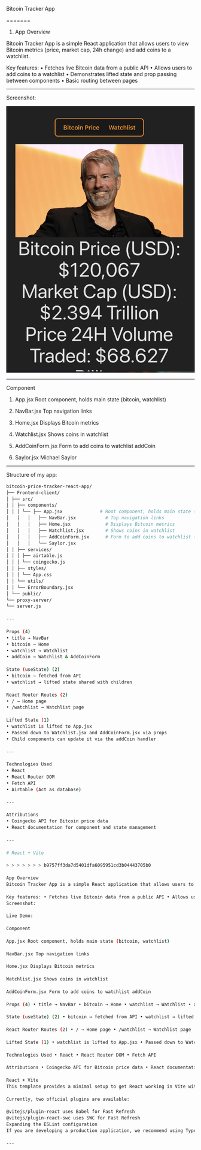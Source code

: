Bitcoin Tracker App

=======

1. App Overview

Bitcoin Tracker App is a simple React application that allows users to view Bitcoin metrics (price, market cap, 24h change) and add coins to a watchlist.

Key features:
• Fetches live Bitcoin data from a public API
• Allows users to add coins to a watchlist
• Demonstrates lifted state and prop passing between components
• Basic routing between pages

---

Screenshot:

![Bitcoin Tracker App Screenshot](./homepage.png)

---

Component

1. App.jsx
   Root component, holds main state (bitcoin, watchlist)

2. NavBar.jsx
   Top navigation links

3. Home.jsx
   Displays Bitcoin metrics

4. Watchlist.jsx
   Shows coins in watchlist

5. AddCoinForm.jsx
   Form to add coins to watchlist
   addCoin

6. Saylor.jsx
   Michael Saylor

---

Structure of my app:
```bash
bitcoin-price-tracker-react-app/
├── Frontend-client/
│ ├── src/
│ │ ├── components/
│ │ │ └── ├── App.jsx              # Root component, holds main state (bitcoin watchlist)
│   │   │   ├── NavBar.jsx           # Top navigation links
│   │   │   ├── Home.jsx             # Displays Bitcoin metrics
│   │   │   ├── Watchlist.jsx        # Shows coins in watchlist
│   │   │   ├── AddCoinForm.jsx      # Form to add coins to watchlist (addCoin)
│   │   │   └── Saylor.jsx  
│ │ ├── services/
│ │ │ ├── airtable.js
│ │ │ └── coingecko.js
│ │ ├── styles/
│ │ │ └── App.css
│ │ └── utils/
│ │ └── ErrorBoundary.jsx
│ └── public/
└── proxy-server/
└── server.js

---

Props (4)
• title → NavBar
• bitcoin → Home
• watchlist → Watchlist
• addCoin → Watchlist & AddCoinForm

State (useState) (2)
• bitcoin → fetched from API
• watchlist → lifted state shared with children

React Router Routes (2)
• / → Home page
• /watchlist → Watchlist page

Lifted State (1)
• watchlist is lifted to App.jsx
• Passed down to Watchlist.jsx and AddCoinForm.jsx via props
• Child components can update it via the addCoin handler

---

Technologies Used
• React
• React Router DOM
• Fetch API
• Airtable (Act as database)

---

Attributions
• Coingecko API for Bitcoin price data
• React documentation for component and state management

---

# React + Vite

> > > > > > > b9757ff3da7d5401dfa6095951cd3b04443705b0

App Overview
Bitcoin Tracker App is a simple React application that allows users to view Bitcoin metrics (price, market cap, 24h change) and add coins to a watchlist. The app demonstrates basic React concepts including state management, props, component structure, and routing.

Key features: • Fetches live Bitcoin data from a public API • Allows users to add coins to a watchlist • Demonstrates lifted state and prop passing between components • Basic routing between pages
Screenshot:

Live Demo:

Component

App.jsx Root component, holds main state (bitcoin, watchlist)

NavBar.jsx Top navigation links

Home.jsx Displays Bitcoin metrics

Watchlist.jsx Shows coins in watchlist

AddCoinForm.jsx Form to add coins to watchlist addCoin

Props (4) • title → NavBar • bitcoin → Home • watchlist → Watchlist • addCoin → Watchlist & AddCoinForm

State (useState) (2) • bitcoin → fetched from API • watchlist → lifted state shared with children

React Router Routes (2) • / → Home page • /watchlist → Watchlist page

Lifted State (1) • watchlist is lifted to App.jsx • Passed down to Watchlist.jsx and AddCoinForm.jsx via props • Child components can update it via the addCoin handler

Technologies Used • React • React Router DOM • Fetch API

Attributions • Coingecko API for Bitcoin price data • React documentation for component and state management

React + Vite
This template provides a minimal setup to get React working in Vite with HMR and some ESLint rules.

Currently, two official plugins are available:

@vitejs/plugin-react uses Babel for Fast Refresh
@vitejs/plugin-react-swc uses SWC for Fast Refresh
Expanding the ESLint configuration
If you are developing a production application, we recommend using TypeScript with type-aware lint rules enabled. Check out the TS template for information on how to integrate TypeScript and typescript-eslint in your project.

---
